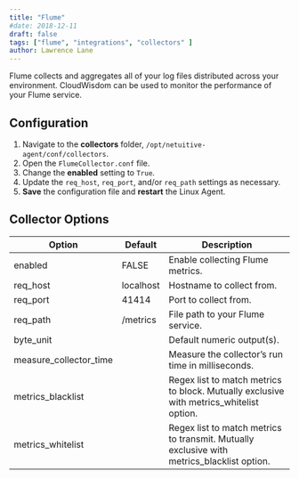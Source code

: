 ```yaml
---
title: "Flume"
#date: 2018-12-11
draft: false
tags: ["flume", "integrations", "collectors" ]
author: Lawrence Lane
---
```

Flume collects and aggregates all of your log files distributed across your environment. CloudWisdom can be used to monitor the performance of your Flume service.

## Configuration
1. Navigate to the **collectors** folder, `/opt/netuitive-agent/conf/collectors`.
2. Open the `FlumeCollector.conf` file.
3. Change the **enabled** setting to `True`.
4. Update the `req_host`, `req_port`, and/or `req_path` settings as necessary.
5. **Save** the configuration file and **restart** the Linux Agent.

## Collector Options

| Option                 | Default   | Description                                                                                |
|------------------------|-----------|--------------------------------------------------------------------------------------------|
| enabled                | FALSE     | Enable collecting Flume metrics.                                                           |
| req_host               | localhost | Hostname to collect from.                                                                  |
| req_port               | 41414     | Port to collect from.                                                                      |
| req_path               | /metrics  | File path to your Flume service.                                                           |
| byte_unit              |           | Default numeric output(s).                                                                 |
| measure_collector_time |           | Measure the collector’s run time in milliseconds.                                          |
| metrics_blacklist      |           | Regex list to match metrics to block. Mutually exclusive with metrics_whitelist option.    |
| metrics_whitelist      |           | Regex list to match metrics to transmit. Mutually exclusive with metrics_blacklist option. |
